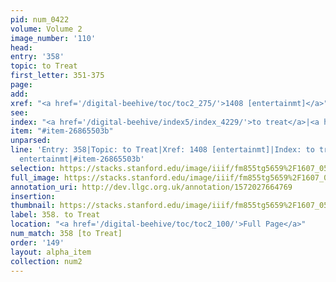 ```yaml
---
pid: num_0422
volume: Volume 2
image_number: '110'
head: 
entry: '358'
topic: to Treat
first_letter: 351-375
page: 
add: 
xref: "<a href='/digital-beehive/toc/toc2_275/'>1408 [entertainmt]</a>"
see: 
index: "<a href='/digital-beehive/index5/index_4229/'>to treat</a>|<a href='/digital-beehive/index2/index_1271/'>entertainmt</a>"
item: "#item-26865503b"
unparsed: 
line: 'Entry: 358|Topic: to Treat|Xref: 1408 [entertainmt]|Index: to treat|Index:
  entertainmt|#item-26865503b'
selection: https://stacks.stanford.edu/image/iiif/fm855tg5659%2F1607_0577/855,676,2861,400/full/0/default.jpg
full_image: https://stacks.stanford.edu/image/iiif/fm855tg5659%2F1607_0577/full/full/0/default.jpg
annotation_uri: http://dev.llgc.org.uk/annotation/1572027664769
insertion: 
thumbnail: https://stacks.stanford.edu/image/iiif/fm855tg5659%2F1607_0577/855,676,600,180/250,/0/default.jpg
label: 358. to Treat
location: "<a href='/digital-beehive/toc/toc2_100/'>Full Page</a>"
num_match: 358 [to Treat]
order: '149'
layout: alpha_item
collection: num2
---
```

